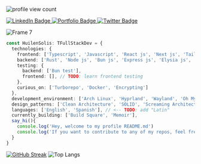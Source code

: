 ![profile view count](https://komarev.com/ghpvc/?username=huilensolis&color=539BF5)

<div>
  <a href="https://www.linkedin.com/in/huilensolis/">
    <img src="https://img.shields.io/badge/LinkedIn-blue?style=for-the-badge&logo=linkedin&logoColor=white" alt="LinkedIn Badge"/>
  </a>
  <a href="https://huilensolis.vercel.app/">
    <img src="https://img.shields.io/badge/Portfolio-blue?style=for-the-badge&logo=vercel" alt="Portfolio Badge"/>
  </a>
  <a href="https://twitter.com/solishuilen">
    <img src="https://img.shields.io/badge/Twitter-blue?style=for-the-badge&logo=twitter&logoColor=white" alt="Twitter Badge"/>
  </a>
</div>

![Frame 7](https://github.com/Huilensolis/Huilensolis/assets/113150193/60d80786-737f-4cf6-bdb9-9d0ede357644)


```ts
const HuilenSolis: TFullStackDev = {
  technologies: {
    frontend: ['Typescript', 'Javascript', 'React js', 'Next js', 'Tailwind CSS', 'Zustand', 'HTML', 'CSS'],
    backend: ['Rust', 'Node js', 'Bun js', 'Express js', 'Elysia js', 'JWT', 'SequelizeORM', 'DrizzleORM', 'PostgreSQL'],
    testing: {
      backend: ['Bun test'],
      frontend: [], // TODO: learn frontend testing
    },
    curious_on: ['Turborepo', 'Docker', 'Encrypting']
  },
  development_environment: ['Arch Linux', 'Hyprland', 'Wayland', 'Oh My Zsh', 'Wezterm', 'Nvim', 'Brave'],
  design_patterns: ['Clean Architecture', 'SOLID', 'Screaming Architecture'],
  languages: ['English', 'Spanish'], // <-- TODO: add "Latin"
  currently_building: ['Build Square', 'Memoir'],
  say_hi(){
    console.log('Hey, welcome to my profile README.md')
    console.log('If you want to contribute to any of my repos, feel free to open an issue and make a PR!')
  }
}
```
[![GitHub Streak](https://streak-stats.demolab.com?user=huilensolis&theme=catppuccin-macchiato&hide_border=true&hide_longest_streak=true)](https://git.io/streak-stats)
![Top Langs](https://github-readme-stats.vercel.app/api/top-langs/?username=huilensolis&layout=compact&theme=catppuccin_mocha&include_all_commits=true&langs_count=8&hide_border=true&card_width=345)  
